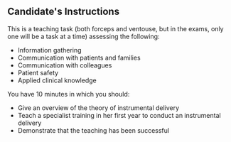 ## Candidate's Instructions

This is a teaching task (both forceps and ventouse, but in the exams, only one will be a task at a time) assessing the following:

- Information gathering
- Communication with patients and families
- Communication with colleagues
- Patient safety
- Applied clinical knowledge

You have 10 minutes in which you should:

- Give an overview of the theory of instrumental delivery
- Teach a specialist training in her first year to conduct an instrumental delivery
- Demonstrate that the teaching has been successful